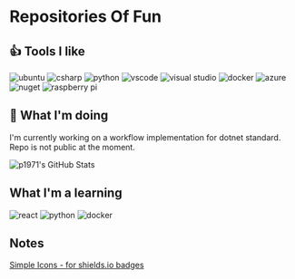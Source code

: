 # Repositories Of Fun

## :thumbsup: Tools I like

![ubuntu](https://img.shields.io/badge/os-ubuntu-informational?style=flat&logo=ubuntu&logoColor=white&color=0000cc)
![csharp](https://img.shields.io/badge/lang-c%23-informational?style=flat&logo=C%20Sharp&logoColor=white&color=bbaa00)
![python](https://img.shields.io/badge/lang-python-informational?style=flat&logo=Python&logoColor=white&color=bbaa00)
![vscode](https://img.shields.io/badge/tools-vscode-informational?style=flat&logo=Visual%20Studio%20Code&logoColor=white&color=ccddee)
![visual studio](https://img.shields.io/badge/tools-visual%20studio-informational?style=flat&logo=Visual%20Studio&logoColor=white&color=ccddee)
![docker](https://img.shields.io/badge/devops-docker-informational?style=flat&logo=Docker&logoColor=white&color=22bb33)
![azure](https://img.shields.io/badge/devops-azure-informational?style=flat&logo=Azure%20Pipelines&logoColor=white&color=22bb33)
![nuget](https://img.shields.io/badge/devops-nuget-informational?style=flat&logo=NuGet&logoColor=white&color=22bb33)
![raspberry pi](https://img.shields.io/badge/gadgets-raspberry%20pi-informational?style=flat&logo=Raspberry%20Pi&logoColor=white&color=cc00dd)

## :construction_worker: What I'm doing

I'm currently working on a workflow implementation for dotnet standard. Repo is not public at the moment.

<img align="center" src="https://github-readme-stats.vercel.app/api?username=p1971&show_icons=true&line_height=27&count_private=true&title_color=ffffff&text_color=c9cacc&icon_color=2bbc8a&bg_color=1d1f21" alt="p1971's GitHub Stats" />

## What I'm a learning

![react](https://img.shields.io/badge/learn-react-informational?style=flat&logo=React&logoColor=white&color=2bbc8a)
![python](https://img.shields.io/badge/learn-python-informational?style=flat&logo=python&logoColor=white&color=2bbc8a)
![docker](https://img.shields.io/badge/learn-docker-informational?style=flat&logo=docker&logoColor=white&color=2bbc8a)

## Notes

[Simple Icons - for shields.io badges](https://simpleicons.org/)
